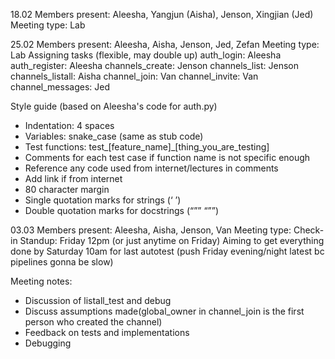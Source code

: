 18.02
Members present: Aleesha, Yangjun (Aisha), Jenson, Xingjian (Jed)
Meeting type: Lab

25.02
Members present: Aleesha, Aisha, Jenson, Jed, Zefan
Meeting type: Lab
Assigning tasks (flexible, may double up)
auth_login: Aleesha
auth_register: Aleesha
channels_create: Jenson
channels_list: Jenson
channels_listall: Aisha
channel_join: Van
channel_invite: Van
channel_messages: Jed

Style guide (based on Aleesha's code for auth.py)
- Indentation: 4 spaces
- Variables: snake_case (same as stub code)
- Test functions: test_[feature_name]_[thing_you_are_testing]
- Comments for each test case if function name is not specific enough
- Reference any code used from internet/lectures in comments
- Add link if from internet
- 80 character margin
- Single quotation marks for strings  (‘   ’)
- Double quotation marks for docstrings (“””  “””)

03.03
Members present: Aleesha, Aisha, Jenson, Van
Meeting type: Check-in
Standup: Friday 12pm (or just anytime on Friday)
Aiming to get everything done by Saturday 10am for last autotest (push Friday evening/night latest bc pipelines gonna be slow)

Meeting notes:
- Discussion of listall_test and debug
- Discuss assumptions made(global_owner in channel_join is the first person who created the channel)
- Feedback on tests and implementations
- Debugging




